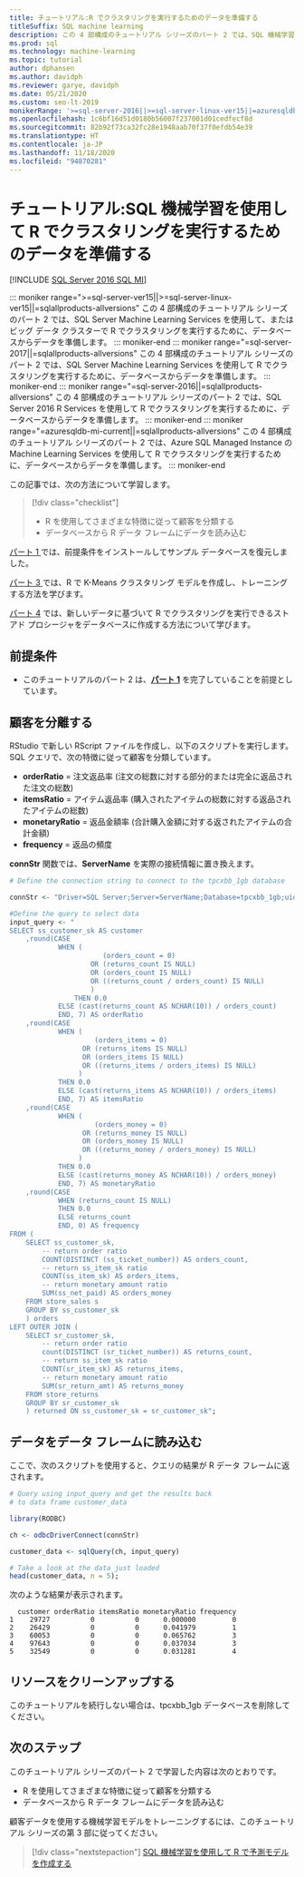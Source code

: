 ```yaml
---
title: チュートリアル:R でクラスタリングを実行するためのデータを準備する
titleSuffix: SQL machine learning
description: この 4 部構成のチュートリアル シリーズのパート 2 では、SQL 機械学習を使用して R でクラスタリングを実行するために、データベースからデータを準備します。
ms.prod: sql
ms.technology: machine-learning
ms.topic: tutorial
author: dphansen
ms.author: davidph
ms.reviewer: garye, davidph
ms.date: 05/21/2020
ms.custom: seo-lt-2019
monikerRange: '>=sql-server-2016||>=sql-server-linux-ver15||=azuresqldb-mi-current||=sqlallproducts-allversions'
ms.openlocfilehash: 1c6bf16d51d0180b56007f237001d01cedfecf8d
ms.sourcegitcommit: 82b92f73ca32fc28e1948aab70f37f0efdb54e39
ms.translationtype: HT
ms.contentlocale: ja-JP
ms.lasthandoff: 11/18/2020
ms.locfileid: "94870281"
---
```

# <a name="tutorial-prepare-data-to-perform-clustering-in-r-with-sql-machine-learning"></a>チュートリアル:SQL 機械学習を使用して R でクラスタリングを実行するためのデータを準備する
[!INCLUDE [SQL Server 2016 SQL MI](../../includes/applies-to-version/sqlserver2016-asdbmi.md)]

::: moniker range=">=sql-server-ver15||>=sql-server-linux-ver15||=sqlallproducts-allversions"
この 4 部構成のチュートリアル シリーズのパート 2 では、SQL Server Machine Learning Services を使用して、またはビッグ データ クラスターで R でクラスタリングを実行するために、データベースからデータを準備します。
::: moniker-end
::: moniker range="=sql-server-2017||=sqlallproducts-allversions"
この 4 部構成のチュートリアル シリーズのパート 2 では、SQL Server Machine Learning Services を使用して R でクラスタリングを実行するために、データベースからデータを準備します。
::: moniker-end
::: moniker range="=sql-server-2016||=sqlallproducts-allversions"
この 4 部構成のチュートリアル シリーズのパート 2 では、SQL Server 2016 R Services を使用して R でクラスタリングを実行するために、データベースからデータを準備します。
::: moniker-end
::: moniker range="=azuresqldb-mi-current||=sqlallproducts-allversions"
この 4 部構成のチュートリアル シリーズのパート 2 では、Azure SQL Managed Instance の Machine Learning Services を使用して R でクラスタリングを実行するために、データベースからデータを準備します。
::: moniker-end

この記事では、次の方法について学習します。

> [!div class="checklist"]
> * R を使用してさまざまな特徴に従って顧客を分類する
> * データベースから R データ フレームにデータを読み込む

[パート 1 ](r-clustering-model-introduction.md)では、前提条件をインストールしてサンプル データベースを復元しました。

[パート 3 ](r-clustering-model-build.md)では、R で K-Means クラスタリング モデルを作成し、トレーニングする方法を学びます。

[パート 4](r-clustering-model-deploy.md) では、新しいデータに基づいて R でクラスタリングを実行できるストアド プロシージャをデータベースに作成する方法について学びます。

## <a name="prerequisites"></a>前提条件

* このチュートリアルのパート 2 は、[**パート 1**](r-clustering-model-introduction.md) を完了していることを前提としています。

## <a name="separate-customers"></a>顧客を分離する

RStudio で新しい RScript ファイルを作成し、以下のスクリプトを実行します。
SQL クエリで、次の特徴に従って顧客を分類しています。

* **orderRatio** = 注文返品率 (注文の総数に対する部分的または完全に返品された注文の総数)
* **itemsRatio** = アイテム返品率 (購入されたアイテムの総数に対する返品されたアイテムの総数)
* **monetaryRatio** = 返品金額率 (合計購入金額に対する返されたアイテムの合計金額)
* **frequency** = 返品の頻度

**connStr** 関数では、**ServerName** を実際の接続情報に置き換えます。

```r
# Define the connection string to connect to the tpcxbb_1gb database

connStr <- "Driver=SQL Server;Server=ServerName;Database=tpcxbb_1gb;uid=Username;pwd=Password"

#Define the query to select data
input_query <- "
SELECT ss_customer_sk AS customer
    ,round(CASE 
            WHEN (
                       (orders_count = 0)
                    OR (returns_count IS NULL)
                    OR (orders_count IS NULL)
                    OR ((returns_count / orders_count) IS NULL)
                    )
                THEN 0.0
            ELSE (cast(returns_count AS NCHAR(10)) / orders_count)
            END, 7) AS orderRatio
    ,round(CASE 
            WHEN (
                     (orders_items = 0)
                  OR (returns_items IS NULL)
                  OR (orders_items IS NULL)
                  OR ((returns_items / orders_items) IS NULL)
                 )
            THEN 0.0
            ELSE (cast(returns_items AS NCHAR(10)) / orders_items)
            END, 7) AS itemsRatio
    ,round(CASE 
            WHEN (
                     (orders_money = 0)
                  OR (returns_money IS NULL)
                  OR (orders_money IS NULL)
                  OR ((returns_money / orders_money) IS NULL)
                 )
            THEN 0.0
            ELSE (cast(returns_money AS NCHAR(10)) / orders_money)
            END, 7) AS monetaryRatio
    ,round(CASE 
            WHEN (returns_count IS NULL)
            THEN 0.0
            ELSE returns_count
            END, 0) AS frequency
FROM (
    SELECT ss_customer_sk,
        -- return order ratio
        COUNT(DISTINCT (ss_ticket_number)) AS orders_count,
        -- return ss_item_sk ratio
        COUNT(ss_item_sk) AS orders_items,
        -- return monetary amount ratio
        SUM(ss_net_paid) AS orders_money
    FROM store_sales s
    GROUP BY ss_customer_sk
    ) orders
LEFT OUTER JOIN (
    SELECT sr_customer_sk,
        -- return order ratio
        count(DISTINCT (sr_ticket_number)) AS returns_count,
        -- return ss_item_sk ratio
        COUNT(sr_item_sk) AS returns_items,
        -- return monetary amount ratio
        SUM(sr_return_amt) AS returns_money
    FROM store_returns
    GROUP BY sr_customer_sk
    ) returned ON ss_customer_sk = sr_customer_sk";
```

## <a name="load-the-data-into-a-data-frame"></a>データをデータ フレームに読み込む

ここで、次のスクリプトを使用すると、クエリの結果が R データ フレームに返されます。

```r
# Query using input_query and get the results back
# to data frame customer_data

library(RODBC)

ch <- odbcDriverConnect(connStr)

customer_data <- sqlQuery(ch, input_query)

# Take a look at the data just loaded
head(customer_data, n = 5);
```

次のような結果が表示されます。

```results
  customer orderRatio itemsRatio monetaryRatio frequency
1    29727          0          0      0.000000         0
2    26429          0          0      0.041979         1
3    60053          0          0      0.065762         3
4    97643          0          0      0.037034         3
5    32549          0          0      0.031281         4
```

## <a name="clean-up-resources"></a>リソースをクリーンアップする

このチュートリアルを続行しない場合は、tpcxbb_1gb データベースを削除してください。

## <a name="next-steps"></a>次のステップ

このチュートリアル シリーズのパート 2 で学習した内容は次のとおりです。

* R を使用してさまざまな特徴に従って顧客を分類する
* データベースから R データ フレームにデータを読み込む

顧客データを使用する機械学習モデルをトレーニングするには、このチュートリアル シリーズの第 3 部に従ってください。

> [!div class="nextstepaction"]
> [SQL 機械学習を使用して R で予測モデルを作成する](r-clustering-model-build.md)
